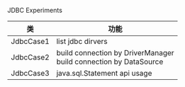 JDBC Experiments





| 类        | 功能                                                         |
| --------- | ------------------------------------------------------------ |
| JdbcCase1 | list jdbc dirvers                                            |
| JdbcCase2 | build connection by DriverManager <br/>build connection by DataSource |
| JdbcCase3 | java.sql.Statement api usage                                 |

